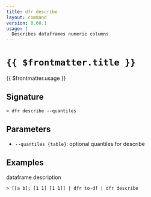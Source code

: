 ```yaml
---
title: dfr describe
layout: command
version: 0.60.1
usage: |
  Describes dataframes numeric columns
---
```


# `{{ $frontmatter.title }}`

<div style='white-space: pre-wrap;'>{{ $frontmatter.usage }}</div>

## Signature

`> dfr describe --quantiles`

## Parameters

- `--quantiles {table}`: optional quantiles for describe

## Examples

dataframe description

```shell
> [[a b]; [1 1] [1 1]] | dfr to-df | dfr describe
```
